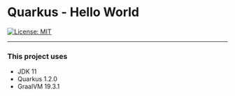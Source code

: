 # Quarkus - Hello World

[![License: MIT](https://img.shields.io/badge/License-MIT-yellow.svg)](https://opensource.org/licenses/MIT)

---

### This project uses

* JDK 11
* Quarkus 1.2.0
* GraalVM 19.3.1
